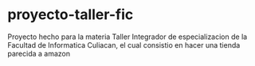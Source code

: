 # proyecto-taller-fic
Proyecto hecho para la materia Taller Integrador de especializacion de la Facultad de Informatica Culiacan, el cual consistio en hacer una tienda parecida a amazon
